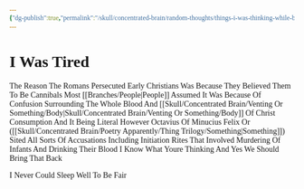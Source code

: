 ```yaml
---
{"dg-publish":true,"permalink":"/skull/concentrated-brain/random-thoughts/things-i-was-thinking-while-being-attacked-by-insomnia/","title":"I Was Tired","tags":["RandomThoughts","Insomnia","TmaReference","Rambling"],"noteIcon":""}
---
```


<style id="Force_Custom_Fonts" type="text/css">@font-face{font-style:normal;font-family:"Merriweather";src:local("Merriweather")}@font-face{font-style:bolder;font-family:"Merriweather";src:local("Merriweather")}@font-face{font-style:normal;font-family:"Merriweather";src:local("Merriweather");unicode-range:U+0-FF,U+2E80-9FFF,U+F900-FAFF,U+FE30-FE4F,U+20000-2FA1F}@font-face{font-style:bolder;font-family:"Merriweather";src:local("Merriweather");unicode-range:U+0-FF,U+2E80-9FFF,U+F900-FAFF,U+FE30-FE4F,U+20000-2FA1F}@font-face{font-style:normal;font-family:"Merriweather";src:local("Merriweather");unicode-range:U+0-FF}@font-face{font-style:bolder;font-family:"Merriweather";src:local("Merriweather");unicode-range:U+0-FF}:not(pre):not(code):not(textarea):not(tt):not(kbd):not(samp):not(var){font-family:"Merriweather"!important}pre,code,textarea,tt,kbd,samp,var{font-family:monospace!important}pre *,code *,textarea *,tt *,kbd *,samp *,var *{font-family:monospace!important}</style>

# I Was Tired
The Reason The Romans Persecuted Early Christians Was Because They Believed Them To Be Cannibals
Most [[Branches/People\|People]] Assumed It Was Because Of Confusion Surrounding The Whole Blood And [[Skull/Concentrated Brain/Venting Or Something/Body\|Skull/Concentrated Brain/Venting Or Something/Body]] Of Christ Consumption And It Being Literal
However
Octavius Of Minucius Felix Or ([[Skull/Concentrated Brain/Poetry Apparently/Thing Trilogy/Something\|Something]]) Sited All Sorts Of Accusations Including Initiation Rites That Involved Murdering Of Infants And Drinking Their Blood
I Know What Youre Thinking And Yes
We Should Bring That Back

I Never Could Sleep Well To Be Fair


